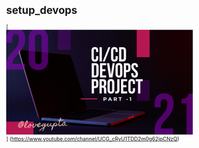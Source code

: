 # setup_devops

[![Image](https://github.com/loveguptapp/setup_devops/blob/main/devops.jpeg "DevOps Project - CI/CD with Jenkins Ansible Docker Kubernetes ")]
(https://www.youtube.com/channel/UCG_cRyU1TDD2m0g62jpCNzQ)

